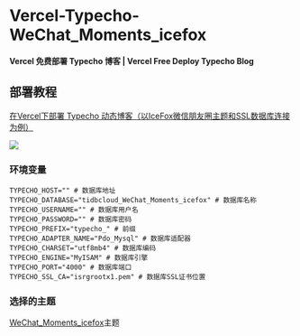 # Vercel-Typecho-WeChat_Moments_icefox

**Vercel 免费部署 Typecho 博客 | Vercel Free Deploy Typecho Blog**

## 部署教程
[在Vercel下部署 Typecho 动态博客（以IceFox微信朋友圈主题和SSL数据库连接为例）](https://blog.qixing1217.top/article/8879698e-363b-407a-9ec4-72f713c4e0bd)

<a href="https://vercel.com/new/import?s=https://github.com/beer-on-ice/Vercel-Typecho-WeChat_Moments_icefox&hasTrialAvailable=1&showOptionalTeamCreation=false&project-name=vercel-typecho-we-chat-moments-icefox&framework=other&totalProjects=1&remainingProjects=1"><img src="https://vercel.com/button"></a>
### 环境变量
```dotenv
TYPECHO_HOST="" # 数据库地址
TYPECHO_DATABASE="tidbcloud_WeChat_Moments_icefox" # 数据库名称
TYPECHO_USERNAME="" # 数据库用户名
TYPECHO_PASSWORD="" # 数据库密码
TYPECHO_PREFIX="typecho_" # 前缀
TYPECHO_ADAPTER_NAME="Pdo_Mysql" # 数据库适配器
TYPECHO_CHARSET="utf8mb4" # 数据库编码
TYPECHO_ENGINE="MyISAM" # 数据库引擎
TYPECHO_PORT="4000" # 数据库端口
TYPECHO_SSL_CA="isrgrootx1.pem" # 数据库SSL证书位置
```

### 选择的主题
[WeChat_Moments_icefox](https://github.com/qixing-jk/icefox)主题
